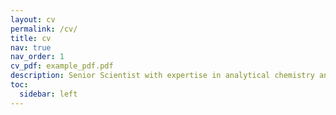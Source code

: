```yaml
---
layout: cv
permalink: /cv/
title: cv
nav: true
nav_order: 1
cv_pdf: example_pdf.pdf
description: Senior Scientist with expertise in analytical chemistry and data science, currently pursuing a Master’s in Decision Analytics. Passionate about transforming scientific data into actionable insights to drive innovation.
toc:
  sidebar: left
---
```

